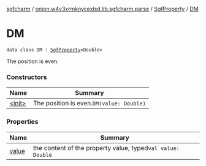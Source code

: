 [sgfcharm](../../../index.md) / [onion.w4v3xrmknycexlsd.lib.sgfcharm.parse](../../index.md) / [SgfProperty](../index.md) / [DM](./index.md)

# DM

`data class DM : `[`SgfProperty`](../index.md)`<Double>`

The position is even.

### Constructors

| Name | Summary |
|---|---|
| [&lt;init&gt;](-init-.md) | The position is even.`DM(value: Double)` |

### Properties

| Name | Summary |
|---|---|
| [value](value.md) | the content of the property value, typed`val value: Double` |
